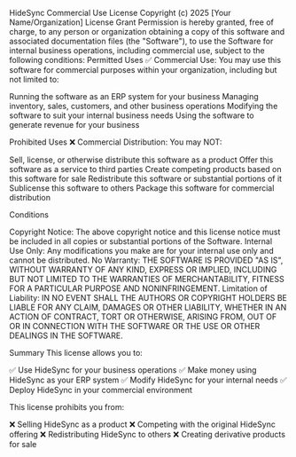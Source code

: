 HideSync Commercial Use License
Copyright (c) 2025 [Your Name/Organization]
License Grant
Permission is hereby granted, free of charge, to any person or organization obtaining a copy of this software and associated documentation files (the "Software"), to use the Software for internal business operations, including commercial use, subject to the following conditions:
Permitted Uses
✅ Commercial Use: You may use this software for commercial purposes within your organization, including but not limited to:

Running the software as an ERP system for your business
Managing inventory, sales, customers, and other business operations
Modifying the software to suit your internal business needs
Using the software to generate revenue for your business

Prohibited Uses
❌ Commercial Distribution: You may NOT:

Sell, license, or otherwise distribute this software as a product
Offer this software as a service to third parties
Create competing products based on this software for sale
Redistribute this software or substantial portions of it
Sublicense this software to others
Package this software for commercial distribution

Conditions

Copyright Notice: The above copyright notice and this license notice must be included in all copies or substantial portions of the Software.
Internal Use Only: Any modifications you make are for your internal use only and cannot be distributed.
No Warranty: THE SOFTWARE IS PROVIDED "AS IS", WITHOUT WARRANTY OF ANY KIND, EXPRESS OR IMPLIED, INCLUDING BUT NOT LIMITED TO THE WARRANTIES OF MERCHANTABILITY, FITNESS FOR A PARTICULAR PURPOSE AND NONINFRINGEMENT.
Limitation of Liability: IN NO EVENT SHALL THE AUTHORS OR COPYRIGHT HOLDERS BE LIABLE FOR ANY CLAIM, DAMAGES OR OTHER LIABILITY, WHETHER IN AN ACTION OF CONTRACT, TORT OR OTHERWISE, ARISING FROM, OUT OF OR IN CONNECTION WITH THE SOFTWARE OR THE USE OR OTHER DEALINGS IN THE SOFTWARE.

Summary
This license allows you to:

✅ Use HideSync for your business operations
✅ Make money using HideSync as your ERP system
✅ Modify HideSync for your internal needs
✅ Deploy HideSync in your commercial environment

This license prohibits you from:

❌ Selling HideSync as a product
❌ Competing with the original HideSync offering
❌ Redistributing HideSync to others
❌ Creating derivative products for sale